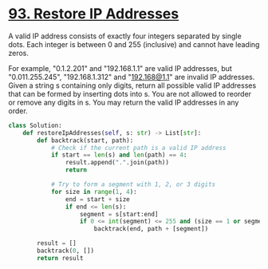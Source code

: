 # [93. Restore IP Addresses](https://leetcode.com/problems/restore-ip-addresses/description/)

A valid IP address consists of exactly four integers separated by single dots. Each integer is between 0 and 255 (inclusive) and cannot have leading zeros.

For example, "0.1.2.201" and "192.168.1.1" are valid IP addresses, but "0.011.255.245", "192.168.1.312" and "192.168@1.1" are invalid IP addresses.
Given a string s containing only digits, return all possible valid IP addresses that can be formed by inserting dots into s. You are not allowed to reorder or remove any digits in s. You may return the valid IP addresses in any order.

```py
class Solution:
    def restoreIpAddresses(self, s: str) -> List[str]:
        def backtrack(start, path):
            # Check if the current path is a valid IP address
            if start == len(s) and len(path) == 4:
                result.append(".".join(path))
                return

            # Try to form a segment with 1, 2, or 3 digits
            for size in range(1, 4):
                end = start + size
                if end <= len(s):
                    segment = s[start:end]
                    if 0 <= int(segment) <= 255 and (size == 1 or segment[0] != '0'):
                        backtrack(end, path + [segment])

        result = []
        backtrack(0, [])
        return result
```
